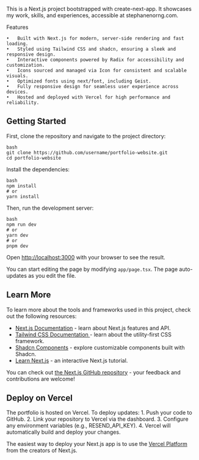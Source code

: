 This is a Next.js project bootstrapped with create-next-app. It showcases my work, skills, and experiences, accessible at stephanenorng.com.

Features

	•	Built with Next.js for modern, server-side rendering and fast loading.
	•	Styled using Tailwind CSS and shadcn, ensuring a sleek and responsive design.
	•	Interactive components powered by Radix for accessibility and customization.
	•	Icons sourced and managed via Icon for consistent and scalable visuals.
	•	Optimized fonts using next/font, including Geist.
	•	Fully responsive design for seamless user experience across devices.
	•	Hosted and deployed with Vercel for high performance and reliability.

## Getting Started

First, clone the repository and navigate to the project directory:

```
bash
git clone https://github.com/username/portfolio-website.git
cd portfolio-website
```

Install the dependencies:

```
bash
npm install
# or
yarn install
```

Then, run the development server:

```
bash
npm run dev
# or
yarn dev
# or
pnpm dev
```

Open [http://localhost:3000](http://localhost:3000) with your browser to see the result.

You can start editing the page by modifying `app/page.tsx`. The page auto-updates as you edit the file.

## Learn More

To learn more about the tools and frameworks used in this project, check out the following resources:

- [Next.js Documentation](https://nextjs.org/docs) - learn about Next.js features and API.
- [Tailwind CSS Documentation ](https://tailwindcss.com/docs/installation) -  learn about the utility-first CSS framework.
- [Shadcn Components](https://ui.shadcn.com/docs/components/accordion) - explore customizable components built with Shadcn.
- [Learn Next.js](https://nextjs.org/learn) - an interactive Next.js tutorial.


You can check out [the Next.js GitHub repository](https://github.com/vercel/next.js) - your feedback and contributions are welcome!

## Deploy on Vercel

The portfolio is hosted on Vercel. To deploy updates:
	1.	Push your code to GitHub.
	2.	Link your repository to Vercel via the dashboard.
	3.	Configure any environment variables (e.g., RESEND_API_KEY).
	4.	Vercel will automatically build and deploy your changes.

The easiest way to deploy your Next.js app is to use the [Vercel Platform](https://vercel.com/new?utm_medium=default-template&filter=next.js&utm_source=create-next-app&utm_campaign=create-next-app-readme) from the creators of Next.js.



